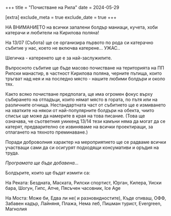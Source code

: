 +++
title = "Почистване на Рила"
date = 2024-05-29

[extra]
exclude_meta = true
exclude_date = true
+++

НА ВНИМАНИЕТО на всички запалени болдър маниаци, кучета, хоби катерачи и любители на Кирилова поляна!

На 13/07 (Събота) ще се организира първото по рода си катерачно събитие у нас, което не включва катерене… УЖАС..

Шегичка - катеренето ще е за най-заслужилите.

Въпросното събитие ще бъде масово почистване на територията на ПП Рилски манастир, в частност Кирилова поляна, черните пътища, които тръгват над нея и на последно място - нашите любими болдъри и около тях.

Както всяко почистване предполага, ще има огромен фокус върху събирането на отпадъци, които нямат място в гората, по пътя или на различните огнища. Нестандартната част от събитието ще е измиването на хватките на някои от най-популярните болдъри на обекта, чиито списък ще може да намерите в края на това писание. (Това ще означава, че съответния уиикенд 13/14 тези камъни няма да могат да се катерят, предварително се извиняваме на всички проектиращи, за отлагането на тяхното преминаване.)

Поради доброволния характер на мероприятието ще се радваме всички участващи сами да си осигурят подходящи консумативи и оръдия на труда.

_Програмата ще бъде добавена..._

Болдърите, които ще бъдат измити са:

На Реката: Бездната, Маската, Рилски спортист, Юрган, Килера, Уиски бара, Шогун, Гипс, Апче, Пясъчен часовник, Ice Age

На Моста: Може би, Едва ли не( и разновидностите), Къде отиваш, ОФФ, Забавен кадър, Лайняня, Плажа, Нема леб, Пишман турист, Evergreen, Магнолия
